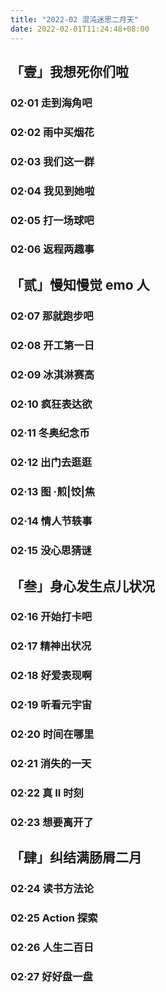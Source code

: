 ```yaml
---
title: "2022-02 混沌迷思二月天"
date: 2022-02-01T11:24:48+08:00
---
```


## 「壹」我想死你们啦

### 02·01 走到海角吧

### 02·02 雨中买烟花

### 02·03 我们这一群

### 02·04 我见到她啦

### 02·05 打一场球吧

### 02·06 返程两趣事

## 「贰」慢知慢觉 emo 人

### 02·07 那就跑步吧

### 02·08 开工第一日

### 02·09 冰淇淋赛高

### 02·10 疯狂表达欲

### 02·11 冬奥纪念币

### 02·12 出门去逛逛

### 02·13 图 ·煎|饺|焦

### 02·14 情人节轶事

### 02·15 没心思猜谜

## 「叁」身心发生点儿状况

### 02·16 开始打卡吧

### 02·17 精神出状况

### 02·18 好爱表现啊

### 02·19 听看元宇宙

### 02·20 时间在哪里

### 02·21 消失的一天

### 02·22 真 II 时刻

### 02·23 想要离开了

## 「肆」纠结满肠屑二月

### 02·24 读书方法论

### 02·25 Action 探索

### 02·26 人生二百日

### 02·27 好好盘一盘
